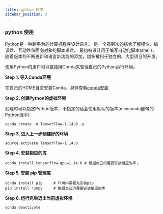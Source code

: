 ```yaml
---
title: python 环境
sidebar_position: 3
---
```


### python 使用

Python是一种跨平台的计算机程序设计语言。 是一个高层次的结合了解释性、编译性、互动性和面向对象的脚本语言。
最初被设计用于编写自动化脚本(shell)，随着版本的不断更新和语言新功能的添加，越多被用于独立的、大型项目的开发。

使用Python的用户可以直接用Conda来管理自己的Python运行环境。

**Step 1. 导入Conda环境**

在自己的HOME目录安装Conda，具体查看[conda安装](conda.md)

**Step 2. 创建Python的虚拟环境**

创建时可以指定Python版本，不指定的话会使用默认的版本(miniconda自带的Python版本)

```sh:no-line-numbers
conda create -n TensorFlow-1.14.0 -y
```
**Step 3. 进入上一步创建好的环境**

```sh:no-line-numbers
source activate TensorFlow-1.14.0
```
**Step 4. 安装相应的库**

```sh:no-line-numbers
conda install tensorflow-gpu=1.14.0 # 根据自己的需要安装相应的库；
```

**Step 5. 安装 pip 管理库**

```sh:no-line-numbers
conda install pip     # 环境中需要先安装pip
pip install numpy     # 根据自己的需要安装相应的库
```

**Step 6. 运行完后退出当前虚拟环境**

```sh:no-line-numbers
conda deactivate
```
